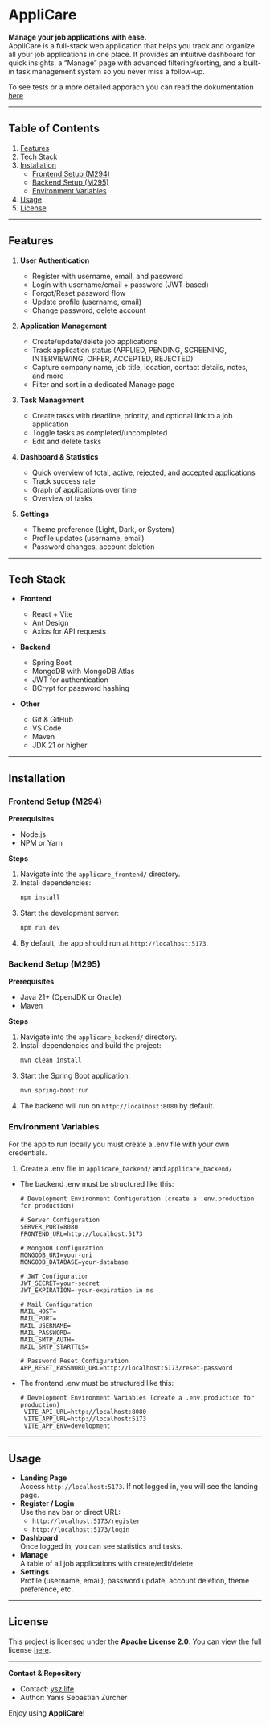 # AppliCare

**Manage your job applications with ease.**  
AppliCare is a full-stack web application that helps you track and organize all your job applications in one place. It provides an intuitive dashboard for quick insights, a “Manage” page with advanced filtering/sorting, and a built-in task management system so you never miss a follow-up.

To see tests or a more detailed apporach you can read the dokumentation [here](./docs/Dokumentation.md)

---

## Table of Contents

1. [Features](#features)  
2. [Tech Stack](#tech-stack)  
3. [Installation](#installation)  
   - [Frontend Setup (M294)](#frontend-setup-m294)  
   - [Backend Setup (M295)](#backend-setup-m295)  
   - [Environment Variables](#environment-variables)  
4. [Usage](#usage)    
5. [License](#license)  

---

## Features

1. **User Authentication**  
   - Register with username, email, and password  
   - Login with username/email + password (JWT-based)  
   - Forgot/Reset password flow  
   - Update profile (username, email)  
   - Change password, delete account  

2. **Application Management**  
   - Create/update/delete job applications  
   - Track application status (APPLIED, PENDING, SCREENING, INTERVIEWING, OFFER, ACCEPTED, REJECTED)  
   - Capture company name, job title, location, contact details, notes, and more  
   - Filter and sort in a dedicated Manage page  

3. **Task Management**  
   - Create tasks with deadline, priority, and optional link to a job application  
   - Toggle tasks as completed/uncompleted  
   - Edit and delete tasks  

4. **Dashboard & Statistics**  
   - Quick overview of total, active, rejected, and accepted applications  
   - Track success rate  
   - Graph of applications over time  
   - Overview of tasks  

5. **Settings**  
   - Theme preference (Light, Dark, or System)  
   - Profile updates (username, email)  
   - Password changes, account deletion  

---

## Tech Stack

- **Frontend**  
  - React + Vite  
  - Ant Design  
  - Axios for API requests  

- **Backend**  
  - Spring Boot  
  - MongoDB with MongoDB Atlas  
  - JWT for authentication  
  - BCrypt for password hashing  

- **Other**  
  - Git & GitHub  
  - VS Code  
  - Maven  
  - JDK 21 or higher  

---

## Installation

### Frontend Setup (M294)

**Prerequisites**  
- Node.js 
- NPM or Yarn  

**Steps**  
1. Navigate into the `applicare_frontend/` directory.  
2. Install dependencies:
   ```bash
   npm install
   ```
3. Start the development server:
   ```bash
   npm run dev
   ```
4. By default, the app should run at `http://localhost:5173`.  

### Backend Setup (M295)

**Prerequisites**  
- Java 21+ (OpenJDK or Oracle)  
- Maven

**Steps**  
1. Navigate into the `applicare_backend/` directory.  
2. Install dependencies and build the project:
   ```bash
   mvn clean install
   ```
3. Start the Spring Boot application:
   ```bash
   mvn spring-boot:run
   ```
4. The backend will run on `http://localhost:8080` by default.

### Environment Variables

For the app to run locally you must create a .env file with your own credentials.

1. Create a .env file in `applicare_backend/` and `applicare_backend/`
- The backend .env must be structured like this: 
   ```
   # Development Environment Configuration (create a .env.production for production)

   # Server Configuration
   SERVER_PORT=8080
   FRONTEND_URL=http://localhost:5173
   
   # MongoDB Configuration
   MONGODB_URI=your-uri
   MONGODB_DATABASE=your-database
   
   # JWT Configuration
   JWT_SECRET=your-secret
   JWT_EXPIRATION=-your-expiration in ms
   
   # Mail Configuration
   MAIL_HOST=
   MAIL_PORT=
   MAIL_USERNAME=
   MAIL_PASSWORD=
   MAIL_SMTP_AUTH=
   MAIL_SMTP_STARTTLS=
   
   # Password Reset Configuration
   APP_RESET_PASSWORD_URL=http://localhost:5173/reset-password

   ```

- The frontend .env must be structured like this:
  ```
  # Development Environment Variables (create a .env.production for production)
   VITE_API_URL=http://localhost:8080
   VITE_APP_URL=http://localhost:5173
   VITE_APP_ENV=development 
  ```

---

## Usage

- **Landing Page**  
  Access `http://localhost:5173`. If not logged in, you will see the landing page.  
- **Register / Login**  
  Use the nav bar or direct URL:  
  - `http://localhost:5173/register`  
  - `http://localhost:5173/login`  
- **Dashboard**  
  Once logged in, you can see statistics and tasks.  
- **Manage**  
  A table of all job applications with create/edit/delete.  
- **Settings**  
  Profile (username, email), password update, account deletion, theme preference, etc.  

---

## License

This project is licensed under the **Apache License 2.0**. You can view the full license [here](./LICENSE).

---

**Contact & Repository**  
- Contact: [ysz.life](https://ysz.life)
- Author: Yanis Sebastian Zürcher  

Enjoy using **AppliCare**!
